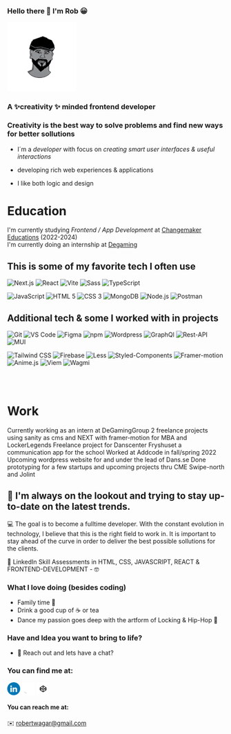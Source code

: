 ### Hello there 👋 I'm Rob 😀

<p align="left">
<img src="robIcon.png"  alt="Project image" width="160" height="160" >
</p>

### A ✨creativity ✨ minded frontend developer 
### Creativity is the best way to solve problems and find new ways for better sollutions

- I´m a _developer_ with focus on _creating smart user interfaces & useful interactions_

- developing rich web experiences & applications

- I like both logic and design

# Education

I'm currently studying _Frontend / App Development_ at [Changemaker Educations](https://cmeducations.se/utbildningar/program/frontend-app-developer) (2022-2024)
<br/>
I'm currently doing an internship at [Degaming](https://degaming.io/)

## This is some of my favorite tech I often use

<p>
  <img alt="Next.js" src="https://img.shields.io/badge/next.js 14-000?style=for-the-badge&logo=nextdotjs&logoColor=888" />
  <img alt="React" src="https://img.shields.io/badge/react-000?style=for-the-badge&logo=react" />
  <img alt="Vite" src="https://img.shields.io/badge/vite-000?style=for-the-badge&logo=vite&logoColor=ffc30b" />
   <img alt="Sass" src="https://img.shields.io/badge/sass-000?style=for-the-badge&logo=sass" />
  <img alt="TypeScript" src="https://img.shields.io/badge/typescript-000?style=for-the-badge&logo=typescript" />
</p>
<p>
 <img alt="JavaScript" src="https://img.shields.io/badge/javascript-000?style=for-the-badge&logo=javascript" />
  <img alt="HTML 5" src="https://img.shields.io/badge/html5-000?style=for-the-badge&logo=html5" />
   <img alt="CSS 3" src="https://img.shields.io/badge/css3-000?style=for-the-badge&logo=css3&logoColor=1572B6" />
   <img alt="MongoDB" src="https://img.shields.io/badge/mongodb-000?style=for-the-badge&logo=mongodb" />
  <img alt="Node.js" src="https://img.shields.io/badge/node.js-000?style=for-the-badge&logo=nodedotjs" />
  <img alt="Postman" src="https://img.shields.io/badge/postman-000?style=for-the-badge&logo=postman" />
</p>

## Additional tech & some I worked with in projects

<p>
 <img alt="Git" src="https://img.shields.io/badge/git-000?style=for-the-badge&logo=git" />
  <img alt="VS Code" src="https://img.shields.io/badge/vs code-000?style=for-the-badge&logo=visualstudiocode&logoColor=007ACC" />
  <img alt="Figma" src="https://img.shields.io/badge/figma-000?style=for-the-badge&logo=figma" />
  <img alt="npm" src="https://img.shields.io/badge/npm-000?style=for-the-badge&logo=npm" />
  <img alt="Wordpress" src="https://img.shields.io/badge/wordpress-000?style=for-the-badge&logo=wordpress" />
  <img alt="GraphQl" src="https://img.shields.io/badge/graphql-000?style=for-the-badge&logo=graphql" />
  <img alt="Rest-API" src="https://img.shields.io/badge/restapi-000?style=for-the-badge&logo=restapi" />
  <img alt="MUI" src="https://img.shields.io/badge/mui-000?style=for-the-badge&logo=mui" />
</p>
<p>
   <img alt="Tailwind CSS" src="https://img.shields.io/badge/tailwind-000?style=for-the-badge&logo=tailwindcss" />
   <img alt="Firebase" src="https://img.shields.io/badge/firebase-000?style=for-the-badge&logo=firebase" />
   <img alt="Less" src="https://img.shields.io/badge/less-000?style=for-the-badge&logo=less" />
   <img alt="Styled-Components" src="https://img.shields.io/badge/styledcomponents-000?style=for-the-badge&logo=styledcomponents" />
   <img alt="Framer-motion" src="https://img.shields.io/badge/framermotion-000?style=for-the-badge&logo=framermotion" />
   <img alt="Anime.js" src="https://img.shields.io/badge/anime.js-000?style=for-the-badge&logo=animedotjs" />
     <img alt="Viem" src="https://img.shields.io/badge/viem-000?style=for-the-badge&logo=viem" />  
   <img alt="Wagmi" src="https://img.shields.io/badge/wagmi-000?style=for-the-badge&logo=wagmi" />
</p>
 
 <br>

 <br>

# Work

Currently working as an intern at DeGamingGroup
2 freelance projects using sanity as cms and NEXT with framer-motion for MBA and LockerLegends
Freelance project for Danscenter Fryshuset a communication app for the school
Worked at Addcode in fall/spring 2022 
Upcoming wordpress website for and under the lead of Dans.se
Done prototyping for a few startups and upcoming projects thru CME Swipe-north and Jolint

## 🚀 I'm always on the lookout and trying to stay up-to-date on the latest trends.

💻 The goal is to become a fulltime developer.
With the constant evolution in technology, I believe that this is the right field to work in.
It is important to stay ahead of the curve in order to deliver the best possible sollutions for the clients.

🚀 LinkedIn Skill Assessments in HTML, CSS, JAVASCRIPT, REACT & FRONTEND-DEVELOPMENT - 🤓

### What I love doing (besides coding)

- Family time 🥰
- Drink a good cup of ☕ or tea
- Dance my passion goes deep with the artform of Locking & Hip-Hop 🕺

### Have and Idea you want to bring to life?

- 💬 Reach out and lets have a chat?

### You can find me at:

<p align="left">
<a href="https://www.linkedin.com/in/robert-w%C3%A4gar-1b4661139/" target="_blank"><img align="center" src="socials/LinkedIN.png" alt="" height="30" /></a>
<a href="https://github.com/robonexx" target="_blank"><img align="center" src="socials/Github.png" alt="" height="30" /></a>
<a href="https://codepen.io/robertwagar" target="_blank"><img align="center" src="socials/Codeopen.png" alt="" height="30" /></a>
</p>

#### You can reach me at:

✉️ robertwagar@gmail.com
